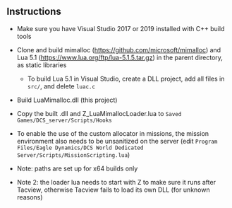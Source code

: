## Instructions

* Make sure you have Visual Studio 2017 or 2019 installed with C++ build tools

* Clone and build mimalloc (https://github.com/microsoft/mimalloc) and Lua 5.1 (https://www.lua.org/ftp/lua-5.1.5.tar.gz) in the parent directory, as static libraries

    - To build Lua 5.1 in Visual Studio, create a DLL project, add all files in `src/`, and delete `luac.c`

* Build LuaMimalloc.dll (this project)

* Copy the built .dll and Z_LuaMimallocLoader.lua to `Saved Games/DCS_server/Scripts/Hooks`

* To enable the use of the custom allocator in missions, the mission environment also needs to be unsanitized on the server (edit `Program Files/Eagle Dynamics/DCS World Dedicated Server/Scripts/MissionScripting.lua`)

* Note: paths are set up for x64 builds only

* Note 2: the loader lua needs to start with Z to make sure it runs after Tacview, otherwise Tacview fails to load its own DLL (for unknown reasons)
